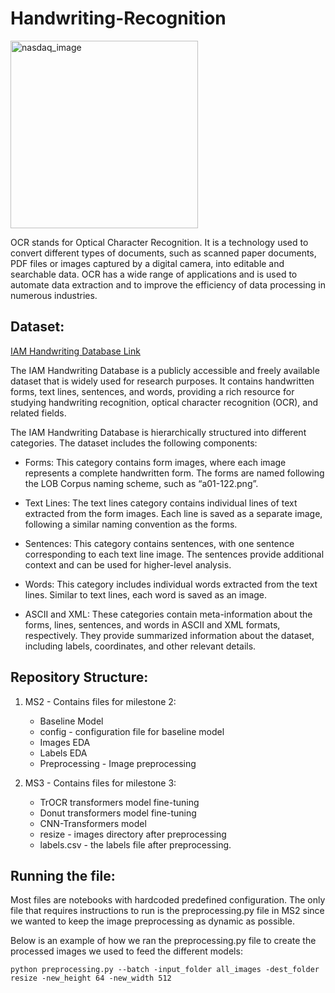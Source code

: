 # Handwriting-Recognition
<img width="300" src="https://www.comidor.com/wp-content/uploads/2022/08/ocr-55-e1661521818617-1024x569.png" alt="nasdaq_image">

OCR stands for Optical Character Recognition. It is a technology used to convert different types of documents, such as scanned paper documents, PDF files or images captured by a digital camera, into editable and searchable data.
OCR has a wide range of applications and is used to automate data extraction and to improve the efficiency of data processing in numerous industries.

## Dataset:
[IAM Handwriting Database Link](https://fki.tic.heia-fr.ch/databases/iam-handwriting-database)

The IAM Handwriting Database is a publicly accessible and freely available dataset that is widely used for research purposes. It contains handwritten forms, text lines, sentences, and words, providing a rich resource for studying handwriting recognition, optical character recognition (OCR), and related fields.

The IAM Handwriting Database is hierarchically structured into different categories. The dataset includes the following components:

* Forms: This category contains form images, where each image represents a complete handwritten form. The forms are named following the LOB Corpus naming scheme, such as “a01-122.png”.


* Text Lines: The text lines category contains individual lines of text extracted from the form images. Each line is saved as a separate image, following a similar naming convention as the forms.


* Sentences: This category contains sentences, with one sentence corresponding to each text line image. The sentences provide additional context and can be used for higher-level analysis.


* Words: This category includes individual words extracted from the text lines. Similar to text lines, each word is saved as an image.


* ASCII and XML: These categories contain meta-information about the forms, lines, sentences, and words in ASCII and XML formats, respectively. They provide summarized information about the dataset, including labels, coordinates, and other relevant details.


## Repository Structure:

1. MS2 - Contains files for milestone 2:
    * Baseline Model
    * config - configuration file for baseline model
    * Images EDA 
    * Labels EDA
    * Preprocessing - Image preprocessing
   

2. MS3 - Contains files for milestone 3:
   * TrOCR transformers model fine-tuning 
   * Donut transformers model fine-tuning
   * CNN-Transformers model
   * resize - images directory after preprocessing
   * labels.csv - the labels file after preprocessing.

## Running the file:

Most files are notebooks with hardcoded predefined configuration.
The only file that requires instructions to run is the preprocessing.py file in MS2 since we wanted to keep the image preprocessing as dynamic as possible.

Below is an example of how we ran the preprocessing.py file to create the processed images we used to feed the different models:

    python preprocessing.py --batch -input_folder all_images -dest_folder resize -new_height 64 -new_width 512